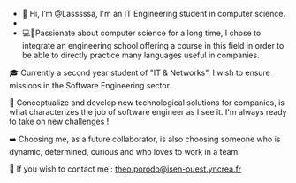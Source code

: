 - 👋 Hi, I’m @Lasssssa, I'm an IT Engineering student in computer science. 
- 
- 💻📱Passionate about computer science for a long time, I chose to integrate an engineering school offering a course in this field in order to be able to directly practice many languages useful in companies. 

🎓 Currently a second year student of "IT & Networks", I wish to ensure missions in the Software Engineering sector.

🎯 Conceptualize and develop new technological solutions for companies, is what characterizes the job of software engineer as I see it. I'm always ready to take on new challenges !

➡️ Choosing me, as a future collaborator, is also choosing someone who is dynamic, determined, curious and who loves to work in a team.

📧 If you wish to contact me : theo.porodo@isen-ouest.yncrea.fr

<!---
Lasssssa/Lasssssa is a ✨ special ✨ repository because its `README.md` appears on your GitHub profile.
You can click the Preview link to take a look at your changes.
--->
